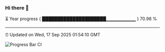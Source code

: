 ### Hi there 👋

⏳ Year progress { █████████████████████▁▁▁▁▁▁▁▁▁ } 70.98 %

---

⏰ Updated on Wed, 17 Sep 2025 01:54:10 GMT

![Progress Bar CI](https://github.com/DhruviPatel157/GitHub-Actions-Demo/workflows/Progress%20Bar%20CI/badge.svg)
